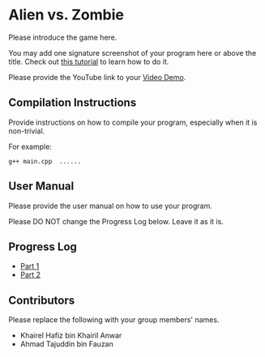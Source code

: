 # Alien vs. Zombie

Please introduce the game here.

You may add one signature screenshot of your program here or above the title. Check out [this tutorial](https://www.digitalocean.com/community/tutorials/markdown-markdown-images) to learn how to do it.


Please provide the YouTube link to your [Video Demo](https://www.youtube.com/watch?v=Clomfu6q9QE).

## Compilation Instructions

Provide instructions on how to compile your program, especially when it is non-trivial.

For example:

```
g++ main.cpp  ......
```

## User Manual

Please provide the user manual on how to use your program.

Please DO NOT change the Progress Log below. Leave it as it is.

## Progress Log

- [Part 1](PART1.md)
- [Part 2](PART2.md)

## Contributors

Please replace the following with your group members' names. 

- Khairel Hafiz bin Khairil Anwar
- Ahmad Tajuddin bin Fauzan

